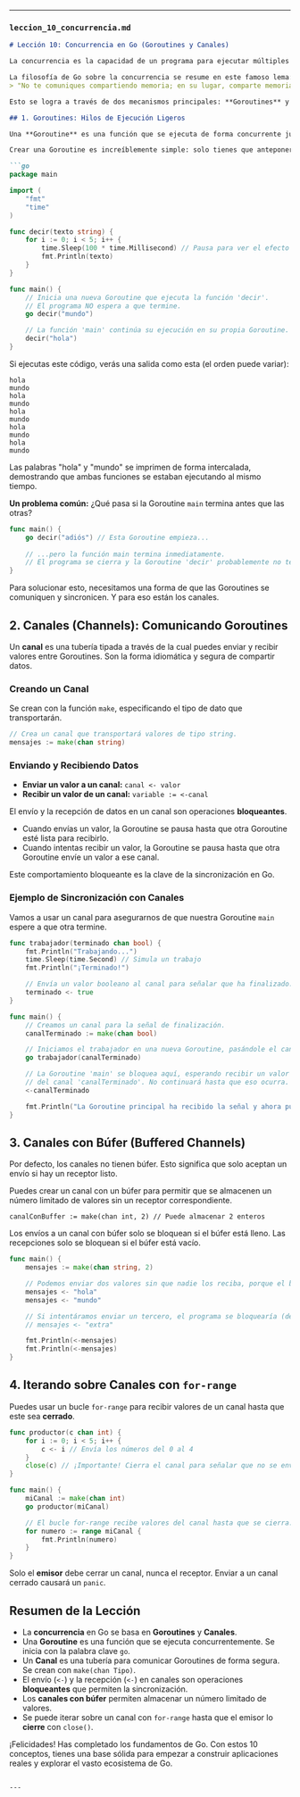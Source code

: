
---

### `leccion_10_concurrencia.md`

```markdown
# Lección 10: Concurrencia en Go (Goroutines y Canales)

La concurrencia es la capacidad de un programa para ejecutar múltiples tareas de forma independiente y, a menudo, simultáneamente. En el mundo de los procesadores multinúcleo, la concurrencia es clave para el rendimiento. Go fue diseñado desde cero con la concurrencia como una característica central, haciéndola sorprendentemente fácil de implementar.

La filosofía de Go sobre la concurrencia se resume en este famoso lema:
> "No te comuniques compartiendo memoria; en su lugar, comparte memoria comunicándote."

Esto se logra a través de dos mecanismos principales: **Goroutines** y **Canales (Channels)**.

## 1. Goroutines: Hilos de Ejecución Ligeros

Una **Goroutine** es una función que se ejecuta de forma concurrente junto con otras Goroutines en el mismo espacio de direcciones. Piensa en ellas como hilos de ejecución extremadamente ligeros, gestionados por el propio runtime de Go, no directamente por el sistema operativo.

Crear una Goroutine es increíblemente simple: solo tienes que anteponer la palabra clave `go` a una llamada de función.

```go
package main

import (
    "fmt"
    "time"
)

func decir(texto string) {
    for i := 0; i < 5; i++ {
        time.Sleep(100 * time.Millisecond) // Pausa para ver el efecto
        fmt.Println(texto)
    }
}

func main() {
    // Inicia una nueva Goroutine que ejecuta la función 'decir'.
    // El programa NO espera a que termine.
    go decir("mundo")

    // La función 'main' continúa su ejecución en su propia Goroutine.
    decir("hola")
}
```

Si ejecutas este código, verás una salida como esta (el orden puede variar):
```
hola
mundo
hola
mundo
hola
mundo
hola
mundo
hola
mundo
```
Las palabras "hola" y "mundo" se imprimen de forma intercalada, demostrando que ambas funciones se estaban ejecutando al mismo tiempo.

**Un problema común:** ¿Qué pasa si la Goroutine `main` termina antes que las otras?

```go
func main() {
    go decir("adiós") // Esta Goroutine empieza...
    
    // ...pero la función main termina inmediatamente.
    // El programa se cierra y la Goroutine 'decir' probablemente no tenga tiempo de ejecutarse.
}
```
Para solucionar esto, necesitamos una forma de que las Goroutines se comuniquen y sincronicen. Y para eso están los canales.

## 2. Canales (Channels): Comunicando Goroutines

Un **canal** es una tubería tipada a través de la cual puedes enviar y recibir valores entre Goroutines. Son la forma idiomática y segura de compartir datos.

### Creando un Canal

Se crean con la función `make`, especificando el tipo de dato que transportarán.

```go
// Crea un canal que transportará valores de tipo string.
mensajes := make(chan string)
```

### Enviando y Recibiendo Datos

- **Enviar un valor a un canal:** `canal <- valor`
- **Recibir un valor de un canal:** `variable := <-canal`

El envío y la recepción de datos en un canal son operaciones **bloqueantes**.
- Cuando envías un valor, la Goroutine se pausa hasta que otra Goroutine esté lista para recibirlo.
- Cuando intentas recibir un valor, la Goroutine se pausa hasta que otra Goroutine envíe un valor a ese canal.

Este comportamiento bloqueante es la clave de la sincronización en Go.

### Ejemplo de Sincronización con Canales

Vamos a usar un canal para asegurarnos de que nuestra Goroutine `main` espere a que otra termine.

```go
func trabajador(terminado chan bool) {
    fmt.Println("Trabajando...")
    time.Sleep(time.Second) // Simula un trabajo
    fmt.Println("¡Terminado!")

    // Envía un valor booleano al canal para señalar que ha finalizado.
    terminado <- true
}

func main() {
    // Creamos un canal para la señal de finalización.
    canalTerminado := make(chan bool)

    // Iniciamos el trabajador en una nueva Goroutine, pasándole el canal.
    go trabajador(canalTerminado)

    // La Goroutine 'main' se bloquea aquí, esperando recibir un valor
    // del canal 'canalTerminado'. No continuará hasta que eso ocurra.
    <-canalTerminado

    fmt.Println("La Goroutine principal ha recibido la señal y ahora puede terminar.")
}
```

## 3. Canales con Búfer (Buffered Channels)

Por defecto, los canales no tienen búfer. Esto significa que solo aceptan un envío si hay un receptor listo.

Puedes crear un canal con un búfer para permitir que se almacenen un número limitado de valores sin un receptor correspondiente.

`canalConBuffer := make(chan int, 2) // Puede almacenar 2 enteros`

Los envíos a un canal con búfer solo se bloquean si el búfer está lleno. Las recepciones solo se bloquean si el búfer está vacío.

```go
func main() {
    mensajes := make(chan string, 2)

    // Podemos enviar dos valores sin que nadie los reciba, porque el búfer tiene capacidad 2.
    mensajes <- "hola"
    mensajes <- "mundo"

    // Si intentáramos enviar un tercero, el programa se bloquearía (deadlock).
    // mensajes <- "extra" 

    fmt.Println(<-mensajes)
    fmt.Println(<-mensajes)
}
```

## 4. Iterando sobre Canales con `for-range`

Puedes usar un bucle `for-range` para recibir valores de un canal hasta que este sea **cerrado**.

```go
func productor(c chan int) {
    for i := 0; i < 5; i++ {
        c <- i // Envía los números del 0 al 4
    }
    close(c) // ¡Importante! Cierra el canal para señalar que no se enviarán más valores.
}

func main() {
    miCanal := make(chan int)
    go productor(miCanal)

    // El bucle for-range recibe valores del canal hasta que se cierra.
    for numero := range miCanal {
        fmt.Println(numero)
    }
}
```

Solo el **emisor** debe cerrar un canal, nunca el receptor. Enviar a un canal cerrado causará un `panic`.

## Resumen de la Lección

- La **concurrencia** en Go se basa en **Goroutines** y **Canales**.
- Una **Goroutine** es una función que se ejecuta concurrentemente. Se inicia con la palabra clave `go`.
- Un **Canal** es una tubería para comunicar Goroutines de forma segura. Se crean con `make(chan Tipo)`.
- El envío (`<-`) y la recepción (`<-`) en canales son operaciones **bloqueantes** que permiten la sincronización.
- Los **canales con búfer** permiten almacenar un número limitado de valores.
- Se puede iterar sobre un canal con `for-range` hasta que el emisor lo **cierre** con `close()`.

¡Felicidades! Has completado los fundamentos de Go. Con estos 10 conceptos, tienes una base sólida para empezar a construir aplicaciones reales y explorar el vasto ecosistema de Go.
```

---

